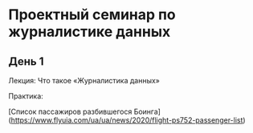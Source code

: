 # Проектный семинар по журналистике данных

## День 1
Лекция: Что такое «Журналистика данных»

Практика:

[Список пассажиров разбившегося Боинга] (https://www.flyuia.com/ua/ua/news/2020/flight-ps752-passenger-list)